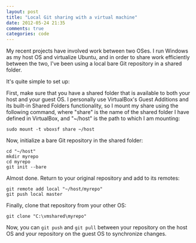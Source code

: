 ```yaml
---
layout: post
title: "Local Git sharing with a virtual machine"
date: 2012-05-24 21:35
comments: true
categories: code
---
```


My recent projects have involved work between two OSes. I run Windows as my host OS and virtualize Ubuntu, and in order to share work efficiently between the two, I've been using a local bare Git repository in a shared folder.

It's quite simple to set up:

First, make sure that you have a shared folder that is available to both your host and your guest OS. I personally use VirtualBox's Guest Additions and its built-in Shared Folders functionality, so I mount my share using the following command, where "share" is the name of the shared folder I have defined in VirtualBox, and "~/host" is the path to which I am mounting:
```
sudo mount -t vboxsf share ~/host
```

Now, initialize a bare Git repository in the shared folder:
```
cd "~/host"
mkdir myrepo
cd myrepo
git init --bare
```

Almost done. Return to your original repository and add to its remotes:
```
git remote add local "~/host/myrepo"
git push local master
```

Finally, clone that repository from your other OS:
```
git clone "C:\vmshared\myrepo"
```

Now, you can `git push` and `git pull` between your repository on the host OS and your repository on the guest OS to synchronize changes.
